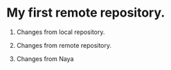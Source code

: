 # My first remote repository.

1. Changes from local repository.

2. Changes from remote repository.

3. Changes from Naya